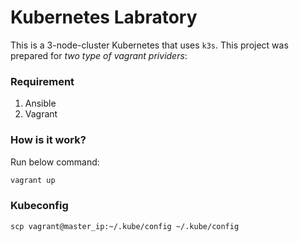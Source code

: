 # Kubernetes Labratory

This is a 3-node-cluster Kubernetes that uses `k3s`.
This project was prepared for *two type of vagrant prividers*:

### Requirement

1. Ansible
2. Vagrant

### How is it work?
Run below command:
```bash
vagrant up
```
### Kubeconfig

```
scp vagrant@master_ip:~/.kube/config ~/.kube/config
```